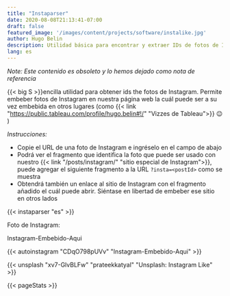 ```yaml
---
title: "Instaparser"
date: 2020-08-08T21:13:41-07:00
draft: false
featured_image: '/images/content/projects/software/instalike.jpg'
author: Hugo Belin
description: Utilidad básica para encontrar y extraer IDs de fotos de Instagram, estos IDs provienen de la URL de la foto con el fin de embeber esos artículos
lang: es
---
```


_Note: Este contenido es obsoleto y lo hemos dejado como nota de referencia_

{{< big S >}}encilla utilidad para obtener ids the fotos de Instagram. Permite embeber fotos de Instagram en nuestra página web la cuál puede ser a su vez embebida en otros lugares (como 
{{< link "https://public.tableau.com/profile/hugo.belin#!/" "Vizzes de Tableau">}} :wink: )

_Instrucciones:_
- Copie el URL de una foto de Instagram e ingréselo en el campo de abajo
- Podrá ver el fragmento que identifica la foto que puede ser usado con nuestro {{< link "/posts/instagram/" "sitio especial de Instagram">}}, puede agregar el siguiente fragmento a la URL
`?insta=<postId>` como se muestra
- Obtendrá también un enlace al sitio de Instagram con el fragmento añadido el cuál puede abrir. Siéntase en libertad de embeber ese sitio en otros lados

{{< instaparser "es" >}}

Foto de Instagram:

Instagram-Embebido-Aqui

{{< autoinstagram "CDqO798pUVv" "Instagram-Embebido-Aqui" >}}

{{< unsplash "xv7-GlvBLFw" "prateekkatyal" "Unsplash: Instagram Like" >}}

{{< pageStats >}}